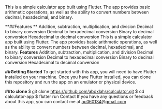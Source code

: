 This is a simple calculator app built using Flutter. The app provides basic arithmetic operations, as well as the ability to convert numbers between decimal, hexadecimal, and binary.

**##Features **
Addition, subtraction, multiplication, and division
Decimal to binary conversion
Decimal to hexadecimal conversion
Binary to decimal conversion
Hexadecimal to decimal conversion
This is a simple calculator app built using Flutter. The app provides basic arithmetic operations, as well as the ability to convert numbers between decimal, hexadecimal, and binary.
**Features**
Addition, subtraction, multiplication, and division
Decimal to binary conversion
Decimal to hexadecimal conversion
Binary to decimal conversion
Hexadecimal to decimal conversion

**##Getting Started**
To get started with this app, you will need to have Flutter installed on your machine. Once you have Flutter installed, you can clone this repository and run the app on an emulator or physical device.



**##to clone**
$ git clone https://github.com/abdxlahs/calculator.git
$ cd calculator-app
$ flutter run
Contact
If you have any questions or feedback about this app, you can contact me at au060134@gmail.com



